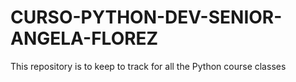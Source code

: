 # CURSO-PYTHON-DEV-SENIOR-ANGELA-FLOREZ
This repository is to keep to track for all the Python course classes
